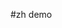 <!--
 * @Author: error: git config user.name && git config user.email & please set dead value or install git
 * @Date: 2022-06-20 11:20:09
 * @LastEditors: error: git config user.name && git config user.email & please set dead value or install git
 * @LastEditTime: 2022-06-20 11:51:21
 * @FilePath: \demo\docs\foo.md
 * @Description: 这是默认设置,请设置`customMade`, 打开koroFileHeader查看配置 进行设置: https://github.com/OBKoro1/koro1FileHeader/wiki/%E9%85%8D%E7%BD%AE
-->
#zh demo
<demo-1 />
